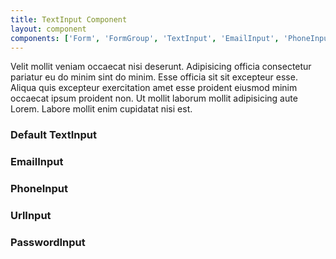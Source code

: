 ```yaml
---
title: TextInput Component
layout: component
components: ['Form', 'FormGroup', 'TextInput', 'EmailInput', 'PhoneInput', 'UrlInput', 'PasswordInput']
---
```


<script>
  import { Form, TextInput, EmailInput, PhoneInput, UrlInput, PasswordInput, Preview } from '$lib/components'
</script>

Velit mollit veniam occaecat nisi deserunt. Adipisicing officia consectetur pariatur eu do minim sint do minim. Esse officia sit sit excepteur esse. Aliqua quis excepteur exercitation amet esse proident eiusmod minim occaecat ipsum proident non. Ut mollit laborum mollit adipisicing aute Lorem. Labore mollit enim cupidatat nisi est.

### Default TextInput

<Form on:submit>
  <TextInput
    name="username"
    label="User Name"
    autocomplete="username"
    placeholder="John Doe"
    description="Please enter your name!"
  />
</Form>

### EmailInput

<Form on:submit>
  <EmailInput
    name="email"
    label="Email"
    placeholder="john@doe.com"
    description="Please enter your email address!"
  />
</Form>

### PhoneInput

<Form on:submit>
  <PhoneInput
    name="phone"
    label="Phone"
    placeholder="+49 1234 1234567"
    description="Please enter your phone number!"
  />
</Form>

### UrlInput

<Form on:submit>
  <UrlInput
    name="url"
    label="Website"
    placeholder="johndoe.com"
    description="Please enter your web URL!"
  />
</Form>

### PasswordInput

<Form on:submit>
  <PasswordInput
    name="password"
    label="Password"
    placeholder="123456"
    description="Please enter a secure password!"
  />
</Form>
